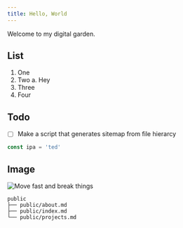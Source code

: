 ```yaml
---
title: Hello, World
---
```


Welcome to my digital garden.

## List
1. One
2. Two
    a. Hey
3. Three
4. Four

## Todo

* [ ] Make a script that generates sitemap from file hierarcy

```js
const ipa = 'ted'
```

## Image

![Move fast and break things](https://upload.wikimedia.org/wikipedia/commons/5/5c/Mark_Zuckerberg_-_Move_Fast_and_Break_Things.jpg)

```
public
├── public/about.md
├── public/index.md
└── public/projects.md
```
